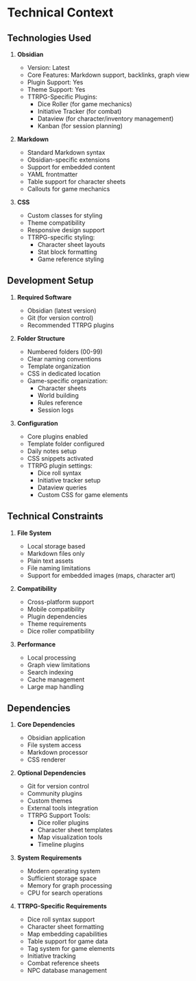 # Technical Context

## Technologies Used
1. **Obsidian**
   - Version: Latest
   - Core Features: Markdown support, backlinks, graph view
   - Plugin Support: Yes
   - Theme Support: Yes
   - TTRPG-Specific Plugins:
     - Dice Roller (for game mechanics)
     - Initiative Tracker (for combat)
     - Dataview (for character/inventory management)
     - Kanban (for session planning)

2. **Markdown**
   - Standard Markdown syntax
   - Obsidian-specific extensions
   - Support for embedded content
   - YAML frontmatter
   - Table support for character sheets
   - Callouts for game mechanics

3. **CSS**
   - Custom classes for styling
   - Theme compatibility
   - Responsive design support
   - TTRPG-specific styling:
     - Character sheet layouts
     - Stat block formatting
     - Game reference styling

## Development Setup
1. **Required Software**
   - Obsidian (latest version)
   - Git (for version control)
   - Recommended TTRPG plugins

2. **Folder Structure**
   - Numbered folders (00-99)
   - Clear naming conventions
   - Template organization
   - CSS in dedicated location
   - Game-specific organization:
     - Character sheets
     - World building
     - Rules reference
     - Session logs

3. **Configuration**
   - Core plugins enabled
   - Template folder configured
   - Daily notes setup
   - CSS snippets activated
   - TTRPG plugin settings:
     - Dice roll syntax
     - Initiative tracker setup
     - Dataview queries
     - Custom CSS for game elements

## Technical Constraints
1. **File System**
   - Local storage based
   - Markdown files only
   - Plain text assets
   - File naming limitations
   - Support for embedded images (maps, character art)

2. **Compatibility**
   - Cross-platform support
   - Mobile compatibility
   - Plugin dependencies
   - Theme requirements
   - Dice roller compatibility

3. **Performance**
   - Local processing
   - Graph view limitations
   - Search indexing
   - Cache management
   - Large map handling

## Dependencies
1. **Core Dependencies**
   - Obsidian application
   - File system access
   - Markdown processor
   - CSS renderer

2. **Optional Dependencies**
   - Git for version control
   - Community plugins
   - Custom themes
   - External tools integration
   - TTRPG Support Tools:
     - Dice roller plugins
     - Character sheet templates
     - Map visualization tools
     - Timeline plugins

3. **System Requirements**
   - Modern operating system
   - Sufficient storage space
   - Memory for graph processing
   - CPU for search operations

4. **TTRPG-Specific Requirements**
   - Dice roll syntax support
   - Character sheet formatting
   - Map embedding capabilities
   - Table support for game data
   - Tag system for game elements
   - Initiative tracking
   - Combat reference sheets
   - NPC database management
